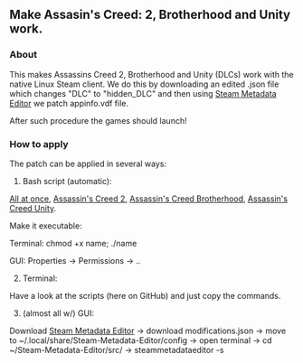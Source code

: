 ## Make Assasin's Creed: 2, Brotherhood and Unity work.
### About
This makes Assassins Creed 2, Brotherhood and Unity (DLCs) work with the native Linux Steam client. 
We do this by downloading an edited .json file which changes "DLC" to "hidden_DLC" and then using [Steam Metadata Editor](https://github.com/tralph3/Steam-Metadata-Editor) we patch appinfo.vdf file.

After such procedure the games should launch!

### How to apply
The patch can be applied in several ways:
1) Bash script (automatic):

[All at once](https://github.com/begin-theadventure/acfix/releases/tag/ACA), 
[Assassin's Creed 2](https://github.com/begin-theadventure/acfix/releases/tag/AC2), 
[Assassin's Creed Brotherhood](https://github.com/begin-theadventure/acfix/releases/tag/ACB), 
[Assassin's Creed Unity](https://github.com/begin-theadventure/acfix/releases/tag/ACU).

Make it executable:

Terminal: chmod +x name; ./name

GUI: Properties -> Permissions -> ..


2) Terminal:

Have a look at the scripts (here on GitHub) and just copy the commands.

3) (almost all w/) GUI:

Download [Steam Metadata Editor](https://github.com/tralph3/Steam-Metadata-Editor) -> download modifications.json -> move to ~/.local/share/Steam-Metadata-Editor/config -> open terminal -> cd ~/Steam-Metadata-Editor/src/ -> steammetadataeditor -s
